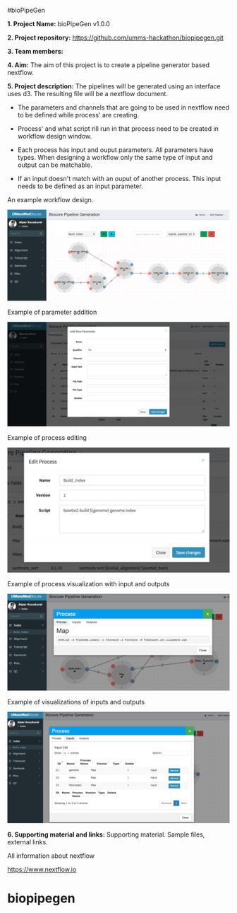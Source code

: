 #bioPipeGen

**1. Project Name:** 
bioPipeGen v1.0.0

**2. Project repository:** 
https://github.com/umms-hackathon/biopipegen.git

**3. Team members:**

**4. Aim:** 
The aim of this project is to create a pipeline generator based nextflow.

**5. Project description:**
The pipelines will be generated using an interface uses d3. The resulting file will be a nextflow document.

* The parameters and channels that are going to be used in nextflow need to be defined while process' are creating.

* Process' and what script rill run in that process need to be created in workflow design window.

* Each process has input and ouput parameters. All parameters have types. When designing a workflow only the same type of input and output can be matchable. 

* If an input doesn't match with an ouput of another process. This input needs to be defined as an input parameter.   

An example workflow design.

![Alt text](img/example1.png?raw=true "Example Workflow Design")

Example of parameter addition

![Alt text](img/example2.png?raw=true "Example Parameter Add")

Example of process editing

![Alt text](img/example3.png?raw=true "Example Process Edit")

Example of process visualization with input and outputs

![Alt text](img/example4.png?raw=true "Example Process Visualization")

Example of visualizations of inputs and outputs

![Alt text](img/example5.png?raw=true "Example Input Output Visualization")

**6. Supporting material and links:**
Supporting material. Sample files, external links.

All information about nextflow

https://www.nextflow.io

# biopipegen


